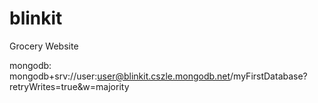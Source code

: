 # blinkit
Grocery Website 


mongodb:
mongodb+srv://user:user@blinkit.cszle.mongodb.net/myFirstDatabase?retryWrites=true&w=majority
